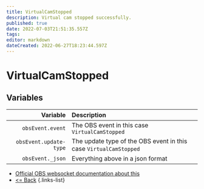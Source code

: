 ```yaml
---
title: VirtualCamStopped
description: Virtual cam stopped successfully.
published: true
date: 2022-07-03T21:51:35.557Z
tags: 
editor: markdown
dateCreated: 2022-06-27T18:23:44.597Z
---
```


# VirtualCamStopped

## Variables

| Variable | Description |
|---------:|:------------|
| `obsEvent.event` | The OBS event in this case `VirtualCamStopped`
| `obsEvent.update-type` | The update type of the OBS event in this case `VirtualCamStopped`
| `obsEvent._json` | Everything above in a json format

* [Official OBS websocket documentation about this](https://github.com/obsproject/obs-websocket/blob/4.x-current/docs/generated/protocol.md#virtualcamstopped)
* [<= Back](/en/Broadcasters/OBS/)
{.links-list}